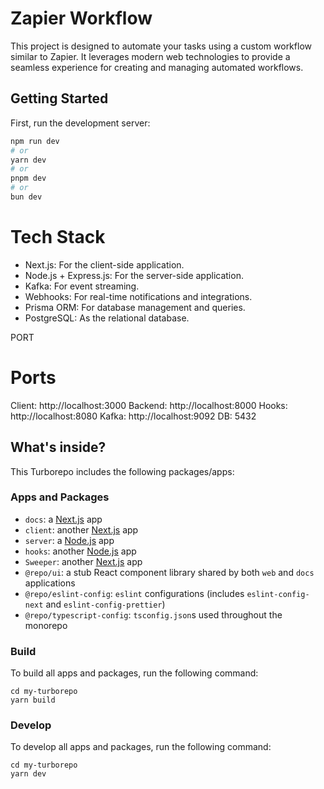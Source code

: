 # Zapier Workflow

This project is designed to automate your tasks using a custom workflow similar to Zapier. It leverages modern web technologies to provide a seamless experience for creating and managing automated workflows.

## Getting Started

First, run the development server:

```bash
npm run dev
# or
yarn dev
# or
pnpm dev
# or
bun dev
```

# Tech Stack
- Next.js: For the client-side application.
- Node.js + Express.js: For the server-side application.
- Kafka: For event streaming.
- Webhooks: For real-time notifications and integrations.
- Prisma ORM: For database management and queries.
- PostgreSQL: As the relational database.

PORT
# Ports
Client: http://localhost:3000
Backend: http://localhost:8000
Hooks: http://localhost:8080
Kafka: http://localhost:9092
DB: 5432

## What's inside?

This Turborepo includes the following packages/apps:

### Apps and Packages

- `docs`: a [Next.js](https://nextjs.org/) app
- `client`: another [Next.js](http://localhost:3000.org/) app
- `server`: a [Node.js](http://localhost:8000.org/) app
- `hooks`: another [Node.js](http://localhost:8080.org/) app
- `Sweeper`: another [Next.js](http://localhost:9092.org/) app
- `@repo/ui`: a stub React component library shared by both `web` and `docs` applications
- `@repo/eslint-config`: `eslint` configurations (includes `eslint-config-next` and `eslint-config-prettier`)
- `@repo/typescript-config`: `tsconfig.json`s used throughout the monorepo

### Build

To build all apps and packages, run the following command:

```
cd my-turborepo
yarn build
```

### Develop

To develop all apps and packages, run the following command:

```
cd my-turborepo
yarn dev
```